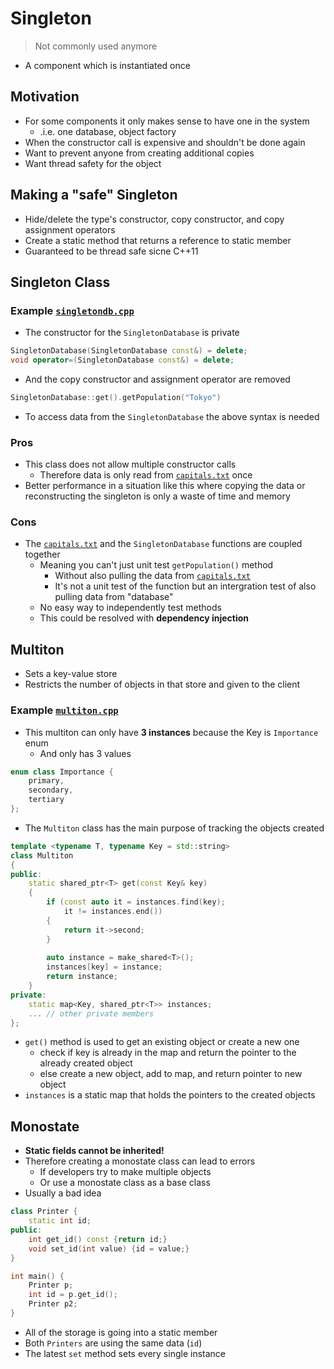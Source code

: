 # Singleton

> Not commonly used anymore
- A component which is instantiated once

## Motivation
- For some components it only makes sense to have one in the system
    - .i.e. one database, object factory
- When the constructor call is expensive and shouldn't be done again
- Want to prevent anyone from creating additional copies
- Want thread safety for the object

## Making a "safe" Singleton
- Hide/delete the type's constructor, copy constructor, and copy assignment operators
- Create a static method that returns a reference to static member
- Guaranteed to be thread safe sicne C++11

## Singleton Class
### Example [`singletondb.cpp`](singletondb.cpp)
- The constructor for the `SingletonDatabase` is private
```cpp
SingletonDatabase(SingletonDatabase const&) = delete;
void operator=(SingletonDatabase const&) = delete;
```
- And the copy constructor and assignment operator are removed
```cpp
SingletonDatabase::get().getPopulation("Tokyo")
```
- To access data from the `SingletonDatabase` the above syntax is needed

### Pros
- This class does not allow multiple constructor calls
    - Therefore data is only read from [`capitals.txt`](capitals.txt) once
- Better performance in a situation like this where copying the data or reconstructing the singleton is only a waste of time and memory

### Cons
- The [`capitals.txt`](capitals.txt) and the `SingletonDatabase` functions are coupled together
    - Meaning you can't just unit test `getPopulation()` method
        - Without also pulling the data from [`capitals.txt`](capitals.txt)
        - It's not a unit test of the function but an intergration test of also pulling data from "database"
    - No easy way to independently test methods 
    - This could be resolved with **dependency injection**

## Multiton 
- Sets a key-value store
- Restricts the number of objects in that store and given to the client

### Example [`multiton.cpp`](multiton.cpp)
- This multiton can only have **3 instances** because the Key is `Importance` enum
    - And only has 3 values
```cpp
enum class Importance {
    primary,
    secondary,
    tertiary
};
```
- The `Multiton` class has the main purpose of tracking the objects created
```cpp
template <typename T, typename Key = std::string>
class Multiton
{
public:
    static shared_ptr<T> get(const Key& key)
    {
        if (const auto it = instances.find(key); 
            it != instances.end()) 
        {
            return it->second;
        }
        
        auto instance = make_shared<T>();
        instances[key] = instance;
        return instance;
    }
private:
    static map<Key, shared_ptr<T>> instances;
    ... // other private members
};
```
- `get()` method is used to get an existing object or create a new one
    - check if key is already in the map and return the pointer to the already created object
    - else create a new object, add to map, and return pointer to new object
- `instances` is a static map that holds the pointers to the created objects



## Monostate
- **Static fields cannot be inherited!**
- Therefore creating a monostate class can lead to errors
    - If developers try to make multiple objects
    - Or use a monostate class as a base class
- Usually a bad idea
```cpp
class Printer {
    static int id;
public:
    int get_id() const {return id;}
    void set_id(int value) {id = value;}
}

int main() {
    Printer p;
    int id = p.get_id();
    Printer p2;
}
```
- All of the storage is going into a static member
- Both `Printers` are using the same data (`id`)
- The latest `set` method sets every single instance

